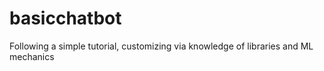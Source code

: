 # basicchatbot
Following a simple tutorial, customizing via knowledge of libraries and ML mechanics
